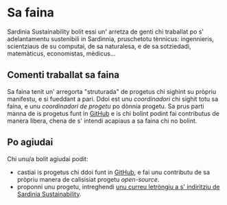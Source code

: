 Sa faina
========

Sardinia Sustainability bolit essi un' arretza de genti chi traballat po s'
adelantamentu sustenìbili in Sardìnnia, pruschetotu tènnicus: ingennieris,
scientziaus de su computai, de sa naturalesa, e de sa sotziedadi, matemàticus,
economistas, mèdicus...

Comenti traballat sa faina
--------------------------

Sa faina tenit un' arregorta "struturada" de progetus chi sighint su pròpriu
manifestu, e si fueddant a pari. Ddoi est unu *coordinadori* chi sighit totu sa
faina, e unu *coordinadori de progetu* po dònnia progetu. Sa
prus parti manna de is progetus funt in
[GitHub](https://github.com/sardiniasustainability) e is chi bolint podint fai
contributus de manera lìbera, chena de s' intendi acapiaus a sa faina chi no
bolint. 

Po agiudai
----------

Chi unu/a bolit agiudai podit:
* castiai is progetus chi ddoi funt in
  [GitHub](https://github.com/sardiniasustainability), e fai unu contributu de
  sa pròpriu manera de calisisiat progetu *open-source*.
* proponni unu progetu, intreghendi [unu curreu letròngiu a s' indirìtziu de
  Sardinia Sustainability](mailto:sardiniasustainability@mail.com).